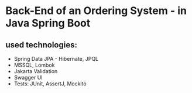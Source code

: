 # Back-End of an Ordering System - in Java Spring Boot

## used technologies:
* Spring Data JPA - Hibernate, JPQL
* MSSQL, Lombok
* Jakarta Validation
* Swagger UI
* Tests: JUnit, AssertJ, Mockito
